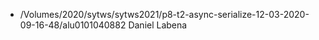 * /Volumes/2020/sytws/sytws2021/p8-t2-async-serialize-12-03-2020-09-16-48/alu0101040882 Daniel Labena
